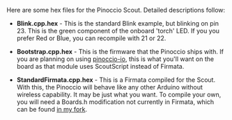 Here are some hex files for the Pinoccio Scout. Detailed descriptions follow:

- **Blink.cpp.hex** - This is the standard Blink example, but blinking on pin 23. This is the green component of the onboard 'torch' LED. If you you prefer Red or Blue, you can recompile with 21 or 22.

- **Bootstrap.cpp.hex** - This is the firmware that the Pinoccio ships with. If you are planning on using [pinoccio-io](https://github.com/soldair/pinoccio-io), this is what you'll want on the board as that module uses ScoutScript instead of Firmata.

- **StandardFirmata.cpp.hex** - This is a Firmata compiled for the Scout. With this, the Pinoccio will behave like any other Arduino without wireless capability. It may be just what you want. To compile your own, you will need a Boards.h modification not currently in Firmata, which can be found [in my fork](https://github.com/makenai/arduino).